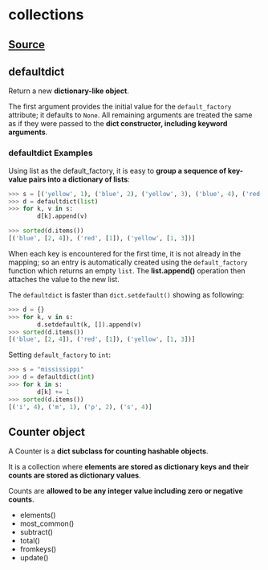 # collections

## [Source](https://docs.python.org/3/library/collections.html)

## defaultdict

Return a new **dictionary-like object**.

The first argument provides the initial value for the `default_factory` attribute; it defaults to `None`. All remaining arguments are treated the same as if they were passed to the **dict constructor, including keyword arguments**.

### defaultdict Examples

Using list as the default_factory, it is easy to **group a sequence of key-value pairs into a dictionary of lists**:

```python
>>> s = [('yellow', 1), ('blue', 2), ('yellow', 3), ('blue', 4), ('red', 1)]
>>> d = defaultdict(list)
>>> for k, v in s:
        d[k].append(v)

>>> sorted(d.items())
[('blue', [2, 4]), ('red', [1]), ('yellow', [1, 3])]
```

When each key is encountered for the first time, it is not already in the mapping; so an entry is automatically created using the `default_factory` function which returns an empty `list`. The **list.append()** operation then attaches the value to the new list.

The `defaultdict` is faster than `dict.setdefault()` showing as following:

```python
>>> d = {}
>>> for k, v in s:
        d.setdefault(k, []).append(v)
>>> sorted(d.items())
[('blue', [2, 4]), ('red', [1]), ('yellow', [1, 3])]
```

Setting `default_factory` to `int`:

```python
>>> s = "mississippi"
>>> d = defaultdict(int)
>>> for k in s:
        d[k] += 1
>>> sorted(d.items())
[('i', 4), ('m', 1), ('p', 2), ('s', 4)]
```

## Counter object

A Counter is a **dict subclass for counting hashable objects**.

It is a collection where **elements are stored as dictionary keys and their counts are stored as dictionary values**.

Counts are **allowed to be any integer value including zero or negative counts**.

- elements()
- most_common()
- subtract()
- total()
- fromkeys()
- update()
